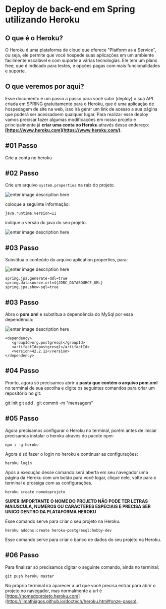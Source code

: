 # Deploy de back-end em Spring utilizando Heroku

## O que é o Heroku?

O Heroku é uma plataforma de cloud que oferece "Platform as a Service", ou seja, ele permite que você hospede suas aplicações em um ambiente facilmente escalável e com suporte a várias tecnologias. Ele tem um plano free, que é indicado para testes, e opções pagas com mais funcionalidades e suporte.

## O que veremos por aqui?

Esse documento é um passo a passo para você subir (deploy) o sua API criada em SPRING gratuitamente para o Heroku, que é uma aplicação de hospedagem de site na web, isso irá gerar um link de acesso a sua página que poderá ser acessadoem qualquer lugar. Para realizar esse deploy vamos precisar fazer algumas modificações em nosso projeto e principalmente já  **criar uma conta no Heroku**  através desse endereço:  **[https://www.heroku.com](https://www.heroku.com/)**.

## #01 Passo

Crie a conta no heroku

## #02 Passo

Crie um arquivo `system.properties` na raiz do projeto.

![enter image description here](https://i.imgur.com/JPfk09s.png)

coloque a seguinte informação:

    java.runtime.version=11

indique a versão do java do seu projeto.

![enter image description here](https://i.imgur.com/BNaC9l4.png)



## #03 Passo

Substitua o conteúdo do arquivo aplication.properties, para:

![enter image description here](https://i.imgur.com/FjEtNgd.png)

    spring.jpa.generate-ddl=true
    spring.datasource.url=${JDBC_DATASOURCE_URL}
    spring.jpa.show-sql=true

## #03  Passo

Abra o  **pom.xml**  e substitua a dependência do MySql por essa dependência:

![enter image description here](https://i.imgur.com/ato0x2u.png)

    <dependency>
       <groupId>org.postgresql</groupId>
       <artifactId>postgresql</artifactId>
       <version>42.2.12</version>
    </dependency>

## #04 Passo

Pronto, agora só precisamos abrir a  **pasta que contém o arquivo pom.xml**  no terminal de sua escolha e digite os seguintes comandos para criar um repositório no git:

git init
git add .
git commit -m "mensagem"  

## #05 Passo

Agora precisamos configurar o Heroku no terminal, porém antes de iniciar precisamos instalar o heroku através do pacote npm:

    npm i -g heroku

Agora é só fazer o login no heroku e continuar as configurações:

    heroku login

Após a execução desse comando será aberta em seu navegador uma página da Heroku com um botão para você logar, clique nele, volte para o terminal e prossiga com as configurações.

    heroku create nomedoprojeto  
   
 **SUPER IMPORTANTE O NOME DO PROJETO NÃO PODE TER LETRAS MAIUSCULA, NUMEROS OU CARACTERES ESPECIAIS E PRECISA SER UNICO DENTRO DA PLATAFORMA HEROKU**

Esse comando serve para criar o seu projeto na Heroku.  

    heroku addons:create heroku-postgresql:hobby-dev

Esse comando serve para criar o banco de dados do seu projeto na Heroku.

## #06 Passo

Para finalizar só precisamos digitar o seguinte comando, ainda no terminal:

    git push heroku master

No próprio terminal irá aparecer a url que você precisa entrar para abrir o projeto no navegador, mas normalmente a url é  [https://nomedoprojeto.heroku.com](https://limathiagos.github.io/doctech/heroku.html#onze-passo).
